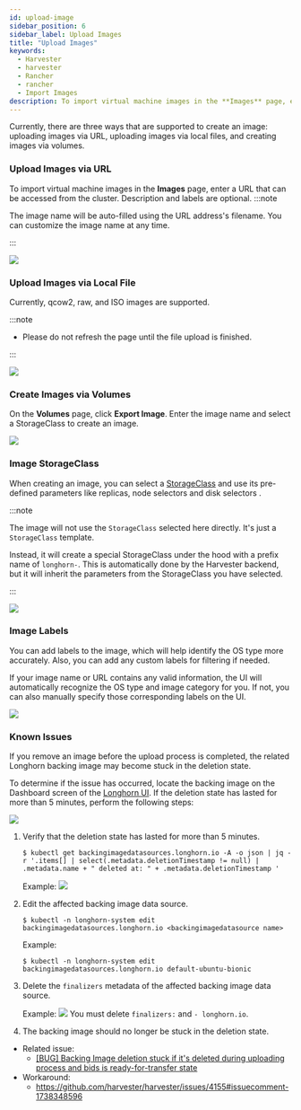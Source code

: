 ```yaml
---
id: upload-image
sidebar_position: 6
sidebar_label: Upload Images
title: "Upload Images"
keywords:
  - Harvester
  - harvester
  - Rancher
  - rancher
  - Import Images
description: To import virtual machine images in the **Images** page, enter a URL that can be accessed from the cluster. The image name will be auto-filled using the URL address's filename. You can always customize it when required.
---
```


Currently, there are three ways that are supported to create an image: uploading images via URL, uploading images via local files, and creating images via volumes.

### Upload Images via URL

To import virtual machine images in the **Images** page, enter a URL that can be accessed from the cluster. Description and labels are optional.
:::note

The image name will be auto-filled using the URL address's filename. You can customize the image name at any time.

:::

![](/img/v1.1/upload-image.png)

### Upload Images via Local File

Currently, qcow2, raw, and ISO images are supported.

:::note

- Please do not refresh the page until the file upload is finished.

:::

![](/img/v1.1/upload-image-local.png)


### Create Images via Volumes

On the **Volumes** page, click **Export Image**. Enter the image name and select a StorageClass to create an image.

![](/img/v1.1/volume/export-volume-to-image-1.png)

### Image StorageClass

When creating an image, you can select a [StorageClass](./advanced/storageclass.md) and use its pre-defined parameters like replicas, node selectors and disk selectors .

:::note

The image will not use the `StorageClass` selected here directly. It's just a `StorageClass` template.

Instead, it will create a special StorageClass under the hood with a prefix name of `longhorn-`. This is automatically done by the Harvester backend, but it will inherit the parameters from the StorageClass you have selected.

:::

![](/img/v1.1/image-storageclass.png)

### Image Labels

You can add labels to the image, which will help identify the OS type more accurately. Also, you can add any custom labels for filtering if needed.

If your image name or URL contains any valid information, the UI will automatically recognize the OS type and image category for you. If not, you can also manually specify those corresponding labels on the UI.

![](/img/v1.1/image-labels.png)

### Known Issues

If you remove an image before the upload process is completed, the related Longhorn backing image may become stuck in the deletion state.

To determine if the issue has occurred, locate the backing image on the Dashboard screen of the [Longhorn UI](./troubleshooting/harvester.md#access-embedded-rancher-and-longhorn-dashboards). If the deletion state has lasted for more than 5 minutes, perform the following steps:

![](/img/v1.1/delete-image-stuck.png)

1. Verify that the deletion state has lasted for more than 5 minutes.

    ```
    $ kubectl get backingimagedatasources.longhorn.io -A -o json | jq -r '.items[] | select(.metadata.deletionTimestamp != null) | .metadata.name + " deleted at: " + .metadata.deletionTimestamp '
    ```

    Example:
    ![](/img/v1.1/check-image-stuck.png)

2. Edit the affected backing image data source.

    ```
    $ kubectl -n longhorn-system edit backingimagedatasources.longhorn.io <backingimagedatasource name>
    ```

    Example:

    ```
    $ kubectl -n longhorn-system edit backingimagedatasources.longhorn.io default-ubuntu-bionic
    ```

3. Delete the `finalizers` metadata of the affected backing image data source.

   Example:
   ![](/img/v1.1/delete-stuck-image-finalizer.png)
   You must delete `finalizers:` and `- longhorn.io`.

4. The backing image should no longer be stuck in the deletion state.


- Related issue:
  - [[BUG] Backing Image deletion stuck if it's deleted during uploading process and bids is ready-for-transfer state](https://github.com/longhorn/longhorn/issues/6086)
- Workaround:
  - https://github.com/harvester/harvester/issues/4155#issuecomment-1738348596